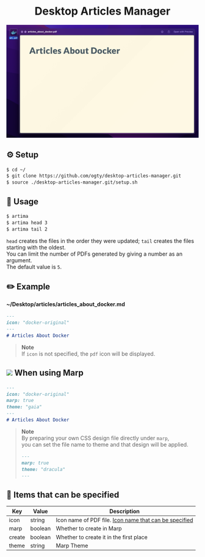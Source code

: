 <h1 align="center">Desktop Articles Manager</h1>

<div>
  <img src="./sample/sample.png" alt="sample image" />
</div>

## ⚙️ Setup

```zsh
$ cd ~/
$ git clone https://github.com/ogty/desktop-articles-manager.git
$ source ./desktop-articles-manager.git/setup.sh
```

## 📖 Usage

```zsh
$ artima
$ artima head 3
$ artima tail 2
```

`head` creates the files in the order they were updated; `tail` creates the files starting with the oldest.<br />
You can limit the number of PDFs generated by giving a number as an argument.<br />
The default value is `5`.

## ✏️ Example

**~/Desktop/articles/articles_about_docker.md**

```md
---
icon: "docker-original"
---
# Articles About Docker
```

> **Note**<br />
> If `icon` is not specified, the `pdf` icon will be displayed.

## <img src="https://avatars.githubusercontent.com/u/20685754?s=200&v=4" width="2.8%" /> When using Marp

```md
---
icon: "docker-original"
marp: true
theme: "gaia"
---
# Articles About Docker
```

> **Note**<br />
> By preparing your own CSS design file directly under `marp`,<br />
> you can set the file name to theme and that design will be applied.
> ```md
> ---
> marp: true
> theme: "dracula"
> ---
> ```

## 📍 Items that can be specified

| Key    | Value   | Description                                                                                       |
| ------ | ------- | ------------------------------------------------------------------------------------------------- |
| icon   | string  | Icon name of PDF file. [Icon name that can be specified](https://github.com/ogty/iconic-commands) |
| marp   | boolean | Whether to create in Marp                                                                         |
| create | boolean | Whether to create it in the first place                                                           |
| theme  | string  | Marp Theme                                                                                        |
